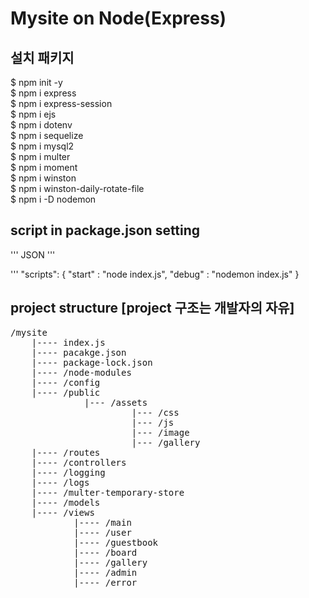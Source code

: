 # Mysite on Node(Express)

## 설치 패키지
$ npm init -y<br>
$ npm i express<br>
$ npm i express-session<br>
$ npm i ejs<br>
$ npm i dotenv<br>
$ npm i sequelize<br>
$ npm i mysql2<br>
$ npm i multer<br>
$ npm i moment<br>
$ npm i winston<br>
$ npm i winston-daily-rotate-file<br>
$ npm i -D nodemon<br>

## script in package.json setting
''' JSON '''

''' 
    "scripts": 
    {
    "start" : "node index.js",
    "debug" : "nodemon index.js"
    }

## project structure [project 구조는 개발자의 자유]
<pre>
/mysite
    |---- index.js
    |---- pacakge.json
    |---- package-lock.json
    |---- /node-modules
    |---- /config
    |---- /public
              |--- /assets
                       |--- /css
                       |--- /js
                       |--- /image
                       |--- /gallery
    |---- /routes
    |---- /controllers
    |---- /logging
    |---- /logs
    |---- /multer-temporary-store
    |---- /models
    |---- /views
            |---- /main
            |---- /user
            |---- /guestbook
            |---- /board
            |---- /gallery
            |---- /admin
            |---- /error
</pre>